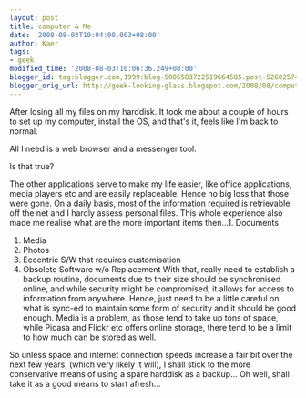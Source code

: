 ```yaml
---
layout: post
title: computer & Me
date: '2008-08-03T10:04:00.003+08:00'
author: Kaer
tags:
- geek
modified_time: '2008-08-03T10:06:36.249+08:00'
blogger_id: tag:blogger.com,1999:blog-5086583722519664585.post-5260257478551203081
blogger_orig_url: http://geek-looking-glass.blogspot.com/2008/08/computer-me.html
---
```


After losing all my files on my harddisk. It took me 
about a couple of hours to set up my computer, install the OS, and that's it, 
feels like I'm back to normal. 

All I need is a web browser and a messenger tool. 

Is that true? 

The other applications serve to make my life easier, like office applications, 
media players etc and are easily replaceable. Hence no big loss that those 
were gone. On a daily basis, most of the information required is retrievable 
off the net and I hardly assess personal files. This whole experience also 
made me realise what are the more important items then...1. Documents 
1. Media 
1. Photos 
1. Eccentric S/W that requires customisation 
1. Obsolete Software w/o Replacement 
With that, really need to 
establish a backup routine, documents due to their size should be synchronised 
online, and while security might be compromised, it allows for access to 
information from anywhere. Hence, just need to be a little careful on what is 
sync-ed to maintain some form of security and it should be good enough. Media 
is a problem, as those tend to take up tons of space, while Picasa and Flickr 
etc offers online storage, there tend to be a limit to how much can be stored 
as well. 

 So unless space and internet 
connection speeds increase a fair bit over the next few years, (which very 
likely it will), I shall stick to the more conservative means of using a spare 
harddisk as a backup... Oh well, shall take it as a good means to start 
afresh... 